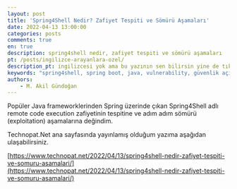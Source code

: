 ```yaml
---
layout: post
title: 'Spring4Shell Nedir? Zafiyet Tespiti ve Sömürü Aşamaları'
date: 2022-04-13 13:00:00
categories: posts
comments: true
en: true
description: spring4shell nedir, zafiyet tespiti ve sömürü aşamaları
pt: /posts/ingilizce-arayanlara-ozel/
description_pt: ingilizcesi yok ama bu yazının sen bilirsin yine de tıkla inanmıyorsan
keywords: "spring4shell, spring boot, java, vulnerability, güvenlik açığı, zafiyet tespiti,rce, remote code execution"
authors:
    - M. Akil Gündoğan
---
```


Popüler Java frameworklerinden Spring üzerinde çıkan Spring4Shell adlı remote code execution zafiyetinin tespitine ve adım adım sömürü (exploitation) aşamalarına değindim.

Technopat.Net ana sayfasında yayınlamış olduğum yazıma aşağıdan ulaşabilirsiniz.

[https://www.technopat.net/2022/04/13/spring4shell-nedir-zafiyet-tespiti-ve-somuru-asamalari/](https://www.technopat.net/2022/04/13/spring4shell-nedir-zafiyet-tespiti-ve-somuru-asamalari/)
